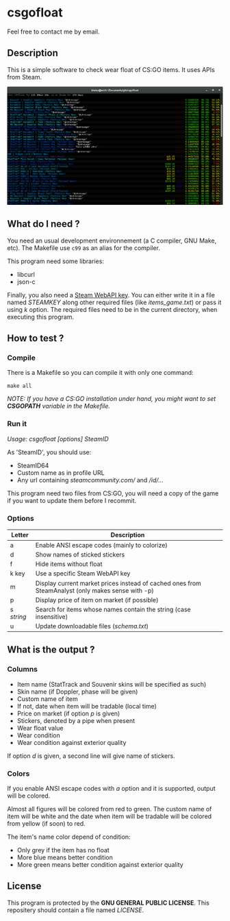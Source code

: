 # csgofloat

Feel free to contact me by email.

## Description

This is a simple software to check wear float of CS:GO items. It uses APIs from Steam.

![](https://raw.githubusercontent.com/kiwixz/csgofloat/master/screenshot.png "What it looks like")

## What do I need ?

You need an usual development environnement (a C compiler, GNU Make, etc). The Makefile use `c99` as an alias for the compiler.

This program need some libraries:
- libcurl
- json-c

Finally, you also need a [Steam WebAPI key](http://steamcommunity.com/dev/apikey). You can either write it in a file named _STEAMKEY_ along other required files (like *items_game.txt*) or pass it using _k_ option. The required files need to be in the current directory, when executing this program.

## How to test ?

### Compile

There is a Makefile so you can compile it with only one command:

```
make all
```

_NOTE: If you have a CS:GO installation under hand, you might want to set **CSGOPATH** variable in the Makefile._

### Run it

*Usage: csgofloat [options] _SteamID_*

As 'SteamID', you should use:
- SteamID64
- Custom name as in profile URL
- Any url containing _steamcommunity.com/_ and _/id/..._

This program need two files from CS:GO, you will need a copy of the game if you want to update them before I recommit.

### Options
Letter     | Description
-----------|-----------
a          | Enable ANSI escape codes (mainly to colorize)
d          | Show names of sticked stickers
f          | Hide items without float
k key      | Use a specific Steam WebAPI key
m          | Display current market prices instead of cached ones from SteamAnalyst (only makes sense with -p)
p          | Display price of item on market (if possible)
s _string_ | Search for items whose names contain the string (case insensitive)
u          | Update downloadable files (_schema.txt_)

## What is the output ?

### Columns
- Item name (StatTrack and Souvenir skins will be specified as such)
- Skin name (if Doppler, phase will be given)
- Custom name of item
- If not, date when item will be tradable (local time)
- Price on market (if option _p_ is given)
- Stickers, denoted by a pipe when present
- Wear float value
- Wear condition
- Wear condition against exterior quality

If option _d_ is given, a second line will give name of stickers.

### Colors
If you enable ANSI escape codes with _a_ option and it is supported, output will be colored.

Almost all figures will be colored from red to green. The custom name of item will be white and the date when item will be tradable will be colored from yellow (if soon) to red.

The item's name color depend of condition:
- Only grey if the item has no float
- More blue means better condition
- More green means better condition against exterior quality

## License
This program is protected by the **GNU GENERAL PUBLIC LICENSE**. This repositery should contain a file named _LICENSE_.